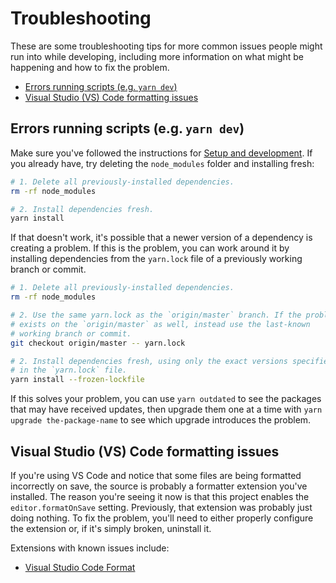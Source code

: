 # Troubleshooting

These are some troubleshooting tips for more common issues people might run into while developing, including more information on what might be happening and how to fix the problem.

* [Errors running scripts (e.g. `yarn dev`)](#errors-running-scripts-eg-yarn-dev)
* [Visual Studio (VS) Code formatting issues](#visual-studio-vs-code-formatting-issues)

## Errors running scripts (e.g. `yarn dev`)

Make sure you've followed the instructions for [Setup and development](development.md). If you already have, try deleting the `node_modules` folder and installing fresh:

```sh
# 1. Delete all previously-installed dependencies.
rm -rf node_modules

# 2. Install dependencies fresh.
yarn install
```

If that doesn't work, it's possible that a newer version of a dependency is creating a problem. If this is the problem, you can work around it by installing dependencies from the `yarn.lock` file of a previously working branch or commit.

```sh
# 1. Delete all previously-installed dependencies.
rm -rf node_modules

# 2. Use the same yarn.lock as the `origin/master` branch. If the problem
# exists on the `origin/master` as well, instead use the last-known
# working branch or commit.
git checkout origin/master -- yarn.lock

# 2. Install dependencies fresh, using only the exact versions specified
# in the `yarn.lock` file.
yarn install --frozen-lockfile
```

If this solves your problem, you can use `yarn outdated` to see the packages that may have received updates, then upgrade them one at a time with `yarn upgrade the-package-name` to see which upgrade introduces the problem.

## Visual Studio (VS) Code formatting issues

If you're using VS Code and notice that some files are being formatted incorrectly on save, the source is probably a formatter extension you've installed. The reason you're seeing it now is that this project enables the `editor.formatOnSave` setting. Previously, that extension was probably just doing nothing. To fix the problem, you'll need to either properly configure the extension or, if it's simply broken, uninstall it.

Extensions with known issues include:

* [Visual Studio Code Format](https://marketplace.visualstudio.com/items?itemName=ryannaddy.vscode-format#review-details)
